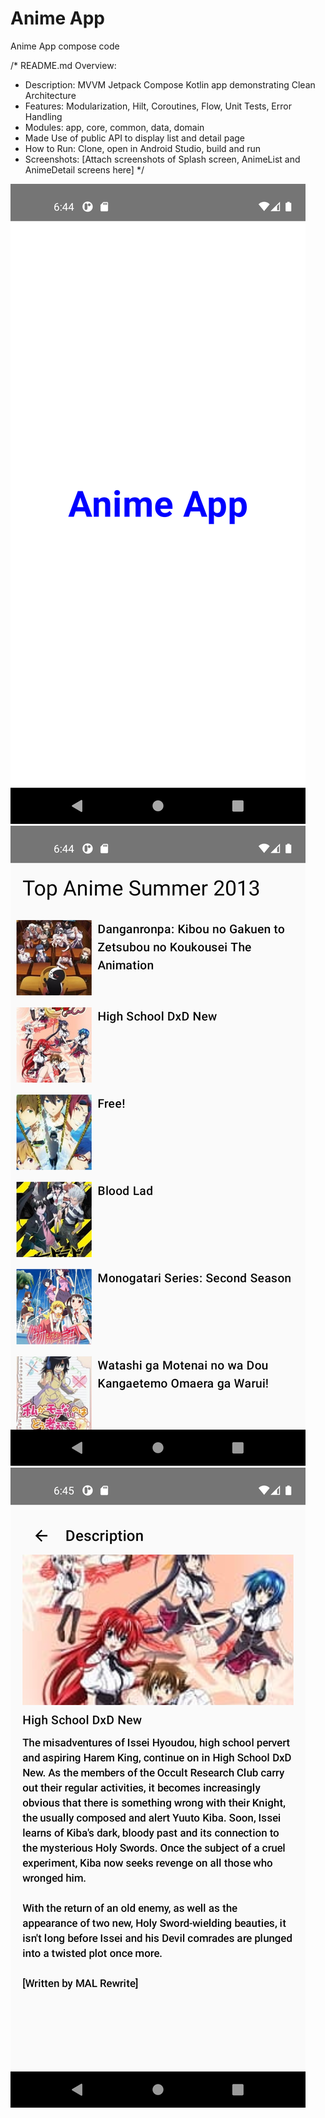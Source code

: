 # Anime App
Anime App compose code

/*
README.md Overview:
- Description: MVVM Jetpack Compose Kotlin app demonstrating Clean Architecture
- Features: Modularization, Hilt, Coroutines, Flow, Unit Tests, Error Handling
- Modules: app, core, common, data, domain
- Made Use of public API to display list and detail page
- How to Run: Clone, open in Android Studio, build and run
- Screenshots: [Attach screenshots of Splash screen, AnimeList and AnimeDetail screens here]
*/

![Anime_splash_screenshot.png](Anime_splash_screenshot.png)
![Anime_list_screen.png](Anime_list_screen.png)
![Anime_detail_screen.png](Anime_detail_screen.png)